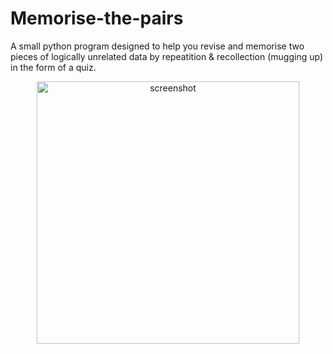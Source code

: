 # Memorise-the-pairs
A small python program designed to help you revise and memorise two pieces of logically unrelated data by repeatition &amp; recollection (mugging up) in the form of a quiz.

<p align="center">
    <img width="420" src="https://i.imgur.com/dMNoTgd.png" alt="screenshot">
</p>
